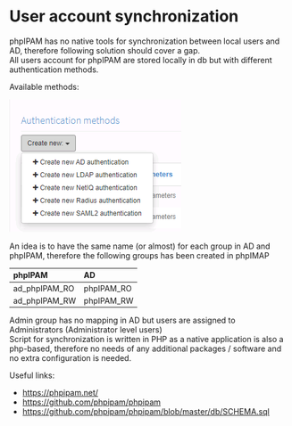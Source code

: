 # User account synchronization

phpIPAM has no native tools for synchronization between local users and AD, therefore following solution should cover a gap.<br>
All users account for phpIPAM are stored locally in db but with different authentication methods.<br>

Available methods:  

![phpIPAM Auth](/phpIPAM-auth.png)

An idea is to have the same name (or almost) for each group in AD and phpIPAM, therefore the following groups has been created in phpIMAP

| phpIPAM | AD |
| :--- |  :--- |
| ad_phpIPAM_RO | phpIPAM_RO |
| ad_phpIPAM_RW | phpIPAM_RW |

Admin group has no mapping in AD but users are assigned to Administrators (Administrator level users)<br>
Script for synchronization is written in PHP as a native application is also a php-based, therefore no needs of any additional packages / software and no extra configuration is needed.<br>

Useful links:

- https://phpipam.net/
- https://github.com/phpipam/phpipam
- https://github.com/phpipam/phpipam/blob/master/db/SCHEMA.sql
